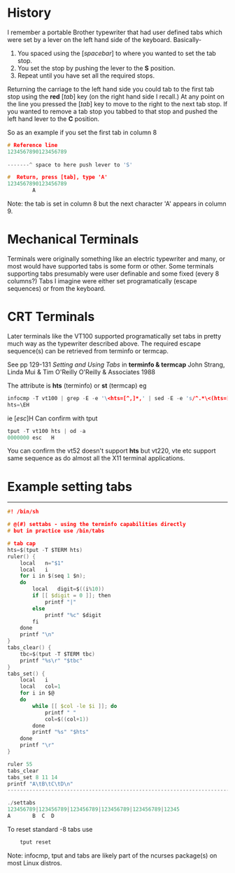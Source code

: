 
History
=======

I remember a portable Brother typewriter that had user defined tabs which were set
by a lever on the left hand side of the keyboard. 
Basically-

1. You spaced using the [*spacebar*] to where you wanted to set the tab stop.
2. You set the stop by pushing the lever to the **S** position.
3. Repeat until you have set all the required stops.

Returning the carriage to the left hand side you could tab to the first
tab stop using the **red** [*tab*] key (on the right hand side I recall.)
At any point on the line you pressed the [*tab*] key to move to the right to the next tab stop.
If you wanted to remove a tab stop you tabbed to that stop and pushed the left hand lever to the **C** position.

So as an example if you set the first tab in column 8

````c
# Reference line
1234567890123456789
        
-------^ space to here push lever to 'S'
````



````c
#  Return, press [tab], type 'A'       
1234567890123456789
        A
````

Note: the tab is set in column 8 but the next character 'A'
appears in column 9.

Mechanical Terminals
====================

Terminals were originally something like an electric typewriter and many, or most would have supported tabs is some form or other.
Some terminals supporting tabs presumably were user definable and some fixed (every 8 columns?)
Tabs I imagine were either set programatically (escape sequences) or from the keyboard.

CRT Terminals
============
Later terminals like the VT100 supported programatically set tabs in pretty much way as the typewriter described above.
The required escape sequence(s) can be retrieved from terminfo or termcap.

See pp 129-131 *Setting and Using Tabs* in 
	**terminfo & termcap**
	John Strang, Linda Mui & Tim O'Reilly
	O'Reilly & Associates 1988

The attribute is **hts** (terminfo) or **st** (termcap)
eg

````c
infocmp -T vt100 | grep -E -e '\<hts=[^,]*,' | sed -E -e 's/^.*\<(hts=[^,]*).*$/\1/'
hts=\EH
````

ie [*esc*]H 
Can confirm with tput 

````C
tput -T vt100 hts | od -a
0000000 esc   H
````
You can confirm the vt52 doesn't support **hts** but vt220, vte etc support same
sequence as do almost all the X11 terminal applications.

Example setting tabs
====================

----------------------------------------------------------------------------
````c
#! /bin/sh

# @(#) settabs - using the terminfo capabilities directly
# but in practice use /bin/tabs

# tab cap
hts=$(tput -T $TERM hts)
ruler() {
	local	n="$1"
	local	i
	for i in $(seq 1 $n);
	do
		local	digit=$((i%10))
		if [[ $digit = 0 ]]; then
			printf "|"
		else
			printf "%c" $digit
		fi
	done
	printf "\n"
}
tabs_clear() {
	tbc=$(tput -T $TERM tbc)
	printf "%s\r" "$tbc"
}
tabs_set() {
	local	i
	local	col=1
	for i in $@
	do
		while [[ $col -le $i ]]; do
			printf " "
			col=$((col+1))
		done
		printf "%s" "$hts"
	done
	printf "\r"
} 

ruler 55
tabs_clear
tabs_set 8 11 14
printf "A\tB\tC\tD\n"
----------------------------------------------------------------------------

./settabs
123456789|123456789|123456789|123456789|123456789|12345
A       B  C  D
````

To reset standard -8 tabs use
````C
	tput reset
````

Note: infocmp, tput and tabs are likely part of the ncurses package(s) on most Linux distros.
